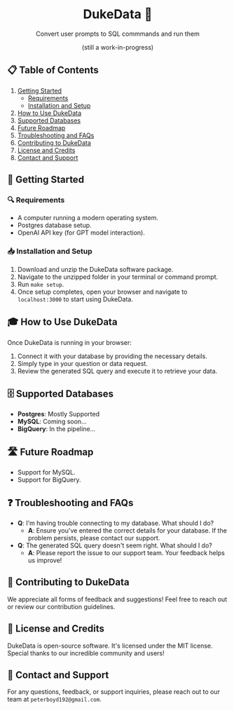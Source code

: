 <h1 align="center">DukeData 📘</h1>

<p align="center">Convert user prompts to SQL commmands and run them</p>
<p align="center">(still a work-in-progress)</p>

## 📋 Table of Contents

1. [Getting Started](#getting-started)
    * [Requirements](#requirements)
    * [Installation and Setup](#installation)
2. [How to Use DukeData](#how-to-use-dukedata)
3. [Supported Databases](#supported-databases)
4. [Future Roadmap](#future-roadmap)
5. [Troubleshooting and FAQs](#troubleshooting-and-faqs)
6. [Contributing to DukeData](#contributing-to-dukedata)
7. [License and Credits](#license-and-credits)
8. [Contact and Support](#contact-and-support)

## 🚀 Getting Started <a name="getting-started"></a>

### 🔍 Requirements <a name="requirements"></a>

* A computer running a modern operating system.
* Postgres database setup.
* OpenAI API key (for GPT model interaction).

### 📥 Installation and Setup <a name="installation"></a>

1. Download and unzip the DukeData software package.
2. Navigate to the unzipped folder in your terminal or command prompt.
3. Run `make setup`.
4. Once setup completes, open your browser and navigate to `localhost:3000` to start using DukeData.

## 🎓 How to Use DukeData <a name="how-to-use-dukedata"></a>

Once DukeData is running in your browser:
1. Connect it with your database by providing the necessary details.
2. Simply type in your question or data request.
3. Review the generated SQL query and execute it to retrieve your data.

## 🗄️ Supported Databases <a name="supported-databases"></a>

* **Postgres**: Mostly Supported
* **MySQL**: Coming soon...
* **BigQuery**: In the pipeline...

## 🛣️ Future Roadmap <a name="future-roadmap"></a>

* Support for MySQL.
* Support for BigQuery.

## ❓ Troubleshooting and FAQs <a name="troubleshooting-and-faqs"></a>

* **Q**: I'm having trouble connecting to my database. What should I do?
  * **A**: Ensure you've entered the correct details for your database. If the problem persists, please contact our support.
* **Q**: The generated SQL query doesn't seem right. What should I do?
  * **A**: Please report the issue to our support team. Your feedback helps us improve!

## 💼 Contributing to DukeData <a name="contributing-to-dukedata"></a>

We appreciate all forms of feedback and suggestions! Feel free to reach out or review our contribution guidelines.

## 📜 License and Credits <a name="license-and-credits"></a>

DukeData is open-source software. It's licensed under the MIT license. Special thanks to our incredible community and users!

## 💌 Contact and Support <a name="contact-and-support"></a>

For any questions, feedback, or support inquiries, please reach out to our team at `peterboyd192@gmail.com`.

